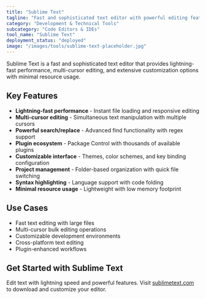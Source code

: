 ```yaml
---
title: "Sublime Text"
tagline: "Fast and sophisticated text editor with powerful editing features"
category: "Development & Technical Tools"
subcategory: "Code Editors & IDEs"
tool_name: "Sublime Text"
deployment_status: "deployed"
image: "/images/tools/sublime-text-placeholder.jpg"
---
```

Sublime Text is a fast and sophisticated text editor that provides lightning-fast performance, multi-cursor editing, and extensive customization options with minimal resource usage.

## Key Features

- **Lightning-fast performance** - Instant file loading and responsive editing
- **Multi-cursor editing** - Simultaneous text manipulation with multiple cursors
- **Powerful search/replace** - Advanced find functionality with regex support
- **Plugin ecosystem** - Package Control with thousands of available plugins
- **Customizable interface** - Themes, color schemes, and key binding configuration
- **Project management** - Folder-based organization with quick file switching
- **Syntax highlighting** - Language support with code folding
- **Minimal resource usage** - Lightweight with low memory footprint

## Use Cases

- Fast text editing with large files
- Multi-cursor bulk editing operations
- Customizable development environments
- Cross-platform text editing
- Plugin-enhanced workflows

## Get Started with Sublime Text

Edit text with lightning speed and powerful features. Visit [sublimetext.com](https://www.sublimetext.com) to download and customize your editor.